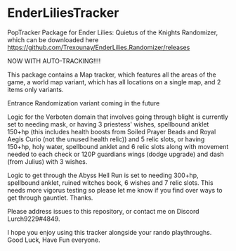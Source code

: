 # EnderLiliesTracker
PopTracker Package for Ender Lilies: Quietus of the Knights Randomizer, which can be downloaded here https://github.com/Trexounay/EnderLilies.Randomizer/releases

NOW WITH AUTO-TRACKING!!!!

This package contains a Map tracker, which features all the areas of the game, a world map variant, which has all locations on a single map, and 2 items only variants.

Entrance Randomization variant coming in the future 

Logic for the Verboten domain that involves going through blight is currently set to needing mask, or having 3 priestess' wishes, spellbound anklet 150+hp (this includes health boosts from Soiled Prayer Beads and Royal Aegis Curio (not the unused health relic)) and 5 relic slots, or having 150+hp, holy water, spellbound anklet and 6 relic slots along with movement needed to each check or 120P guardians wings (dodge upgrade) and dash (from Julius) with 3 wishes.

Logic to get through the Abyss Hell Run is set to needing 300+hp, spellbound anklet, ruined witches book, 6 wishes and 7 relic slots. This needs more vigorus testing so please let me know if you find over ways to get through gauntlet. Thanks.

Please address issues to this repository, or contact me on Discord Lurch9229#4849.

I hope you enjoy using this tracker alongside your rando playthroughs. Good Luck, Have Fun everyone.
